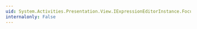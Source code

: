 ```yaml
---
uid: System.Activities.Presentation.View.IExpressionEditorInstance.Focus
internalonly: False
---
```

